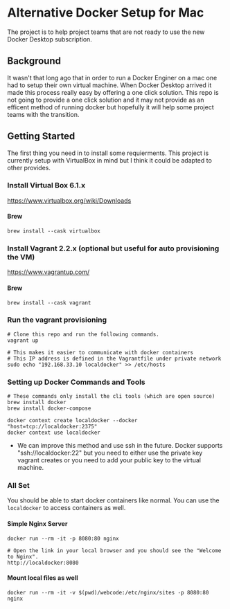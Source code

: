 # Alternative Docker Setup for Mac
The project is to help project teams that are not ready to use the new Docker Desktop subscription. 

## Background
It wasn't that long ago that in order to run a Docker Enginer on a mac one had to setup their own virtual machine. When Docker Desktop arrived it made this process really easy by offering a one click solution. This repo is not going to provide a one click solution and it may not provide as an efficent method of running docker but hopefully it will help some project teams with the transition.  

## Getting Started

The first thing you need in to install some requierments. This project is currently setup with VirtualBox in mind but I think it could be adapted to other provides.

### Install Virtual Box 6.1.x

https://www.virtualbox.org/wiki/Downloads

#### Brew

```
brew install --cask virtualbox
```

### Install Vagrant 2.2.x (optional but useful for auto provisioning the VM)

https://www.vagrantup.com/

#### Brew

```
brew install --cask vagrant
```

### Run the vagrant provisioning

```
# Clone this repo and run the following commands.
vagrant up

# This makes it easier to communicate with docker containers
# This IP address is defined in the Vagrantfile under private network
sudo echo "192.168.33.10 localdocker" >> /etc/hosts
```

### Setting up Docker Commands and Tools
```
# These commands only install the cli tools (which are open source)
brew install docker
brew install docker-compose

docker context create localdocker --docker "host=tcp://localdocker:2375"
docker context use localdocker
```

* We can improve this method and use ssh in the future. Docker supports "ssh://localdocker:22" but you need to either use the private key vagrant creates or you need to add your public key to the virtual machine. 

### All Set
You should be able to start docker containers like normal. You can use the `localdocker` to access containers as well.

#### Simple Nginx Server
```
docker run --rm -it -p 8080:80 nginx

# Open the link in your local browser and you should see the "Welcome to Nginx".
http://localdocker:8080
```

#### Mount local files as well
```
docker run --rm -it -v $(pwd)/webcode:/etc/nginx/sites -p 8080:80 nginx
```
